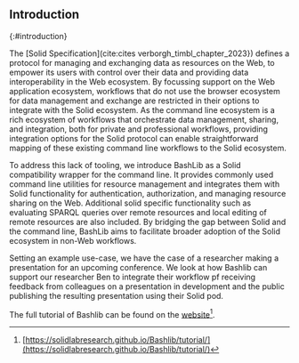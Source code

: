 ## Introduction
{:#introduction}

<!-- * Integrating Solid in workflows requires intensive knowledge of libraries and programming languages. -->
<!-- * Where BASH allows for straightforward integration in existing workflows, Solid has little tooling to support this. -->
<!-- * We present BashLib as a Solid authentication wrapper for common BASH functionality and Solid-specific additions -->
<!-- * Goal to enable CLI flows to integrate Solid in their workflow -->

The [Solid Specification](cite:cites verborgh_timbl_chapter_2023}) defines a protocol for
managing and exchanging data as resources on the Web, to empower its users 
with control over their data and providing data interoperability in the Web ecosystem.
By focussing support on the Web application ecosystem, workflows that do not use the 
browser ecosystem for data management and exchange are restricted in their options to integrate
with the Solid ecosystem.
As the command line ecosystem is a rich ecosystem of workflows that orchestrate 
data management, sharing, and integration, both for private and professional workflows,
providing integration options for the Solid protocol can enable straightforward
mapping of these existing command line workflows to the Solid ecosystem.

To address this lack of tooling, we introduce BashLib as a Solid compatibility wrapper
for the command line. It provides commonly used command line utilities for resource management 
and integrates them with Solid functionality for authentication, authorization, and managing 
resource sharing on the Web. Additional solid specific functionality such as evaluating
SPARQL queries over remote resources and local editing of remote resources are also included.
By bridging the gap between Solid and the command line, 
BashLib aims to facilitate broader adoption 
of the Solid ecosystem in non-Web workflows.

Setting an example use-case, we have the case of a researcher making a presentation
for an upcoming conference. We look at how Bashlib can support our researcher Ben 
to integrate their workflow pf receiving feedback from colleagues on a presentation 
in development and the public publishing the resulting presentation using their Solid pod.

The full tutorial of Bashlib can be found on the [website](https://solidlabresearch.github.io/Bashlib/tutorial/)[^tutorial].

[^tutorial]: [https://solidlabresearch.github.io/Bashlib/tutorial/](https://solidlabresearch.github.io/Bashlib/tutorial/)
